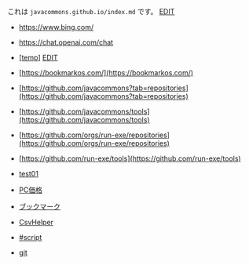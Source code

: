これは `javacommons.github.io/index.md` です。
<a target="_blank" href="https://github.com/javacommons/javacommons.github.io/blob/main/index.md">EDIT</a>

* <a target="_blank" href="https://www.bing.com/">https://www.bing.com/</a>
* <a target="_blank" href="https://chat.openai.com/chat">https://chat.openai.com/chat</a>
* <a target="_blank" href="https://javacommons.github.io/temp/">[temp]</a>
  <a target="_blank" href="https://github.com/javacommons/javacommons.github.io/blob/main/temp/index.md">EDIT</a>

* [https://bookmarkos.com/](https://bookmarkos.com/)

* [https://github.com/javacommons?tab=repositories](https://github.com/javacommons?tab=repositories)
* [https://github.com/javacommons/tools](https://github.com/javacommons/tools)

* [https://github.com/orgs/run-exe/repositories](https://github.com/orgs/run-exe/repositories)
* [https://github.com/run-exe/tools](https://github.com/run-exe/tools)

* [test01](test01/index.md)
* [PC価格](PC価格/index.md)
* [ブックマーク](ブックマーク/index.md)
* [CsvHelper](CsvHelper/index.md)
* [\#script](SharpScript/index.md)
* [git](git/index.md)
